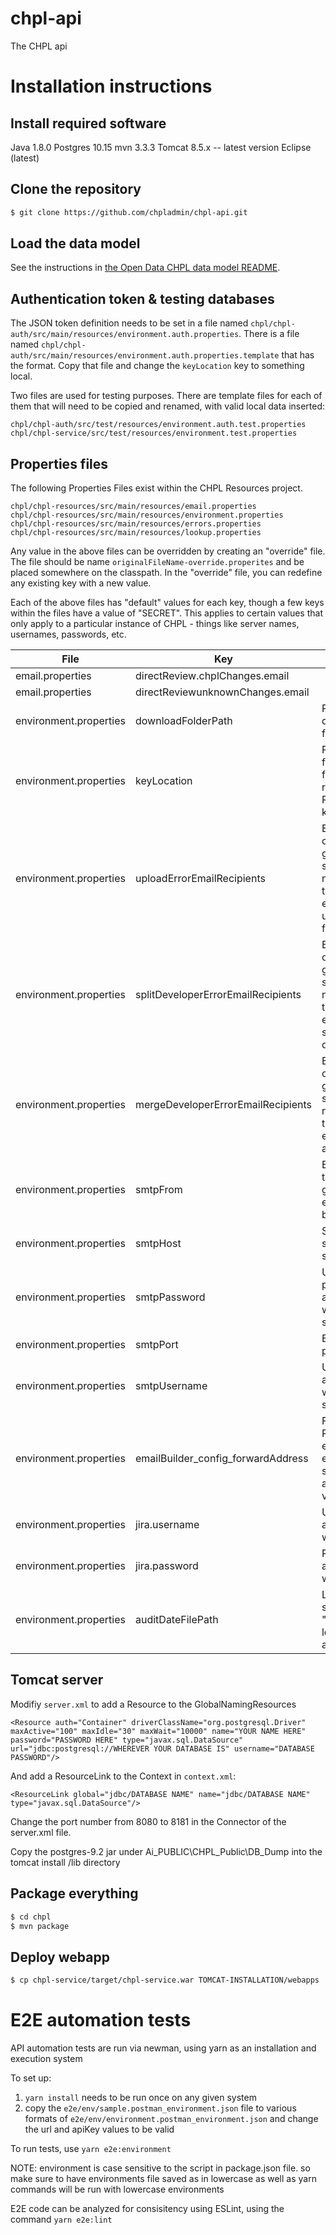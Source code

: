 # chpl-api

The CHPL api

# Installation instructions

## Install required software

Java 1.8.0
Postgres 10.15
mvn 3.3.3
Tomcat 8.5.x -- latest version
Eclipse (latest)

## Clone the repository

```sh
$ git clone https://github.com/chpladmin/chpl-api.git
```

## Load the data model

See the instructions in [the Open Data CHPL data model README](https://github.com/chpladmin/chpl-data-model/blob/master/README.md).

## Authentication token & testing databases

The JSON token definition needs to be set in a file named `chpl/chpl-auth/src/main/resources/environment.auth.properties`. There is a file named `chpl/chpl-auth/src/main/resources/environment.auth.properties.template` that has the format. Copy that file and change the `keyLocation` key to something local.

Two files are used for testing purposes. There are template files for each of them that will need to be copied and renamed, with valid local data inserted:

```
chpl/chpl-auth/src/test/resources/environment.auth.test.properties
chpl/chpl-service/src/test/resources/environment.test.properties
```

## Properties files

The following Properties Files exist within the CHPL Resources project.

```
chpl/chpl-resources/src/main/resources/email.properties
chpl/chpl-resources/src/main/resources/environment.properties
chpl/chpl-resources/src/main/resources/errors.properties
chpl/chpl-resources/src/main/resources/lookup.properties
```
Any value in the above files can be overridden by creating an "override" file.  The file should be name `originalFileName-override.properites` and be placed somewhere on the classpath.  In the "override" file, you can redefine any existing key with a new value.

Each of the above files has "default" values for each key, though a few keys within the files have a value of "SECRET".  This applies to certain values that only apply to a particular instance of CHPL - things like server names, usernames, passwords, etc.

| File                   | Key                                | Description                                                                                       |
|------------------------|------------------------------------|---------------------------------------------------------------------------------------------------|
| email.properties       | directReview.chplChanges.email     |                                                                                                   |
| email.properties       | directReviewunknownChanges.email   |                                                                                                   |
| environment.properties | downloadFolderPath                 | Path to the downloadable files in CHPL                                                            |
| environment.properties | keyLocation                        | Path and filename of file representing RSA JSON key                                               |
| environment.properties | uploadErrorEmailRecipients         | Email address or user or group who should be notified if there is an error uploading a file       |
| environment.properties | splitDeveloperErrorEmailRecipients | Email address or user or group who should be notified if there is an error splittinng a developer |
| environment.properties | mergeDeveloperErrorEmailRecipients | Email address or user or group who should be notified if there is an error merging a developer    |
| environment.properties | smtpFrom                           | Email address that CHPL generated emails should be "from"                                         |
| environment.properties | smtpHost                           | SMTP email server to send emails                                                                  |
| environment.properties | smtpPassword                       | User's password for authenticating with the email server                                          |
| environment.properties | smtpPort                           | Email server's port                                                                               |
| environment.properties | smtpUsername                       | Username for authenticating with the email server                                                 |
| environment.properties | emailBuilder_config_forwardAddress | For Non-PROD environments, emails will be sent to this address for verification                   |
| environment.properties | jira.username                      | Username for authenticating with JIRA                                                             |
| environment.properties | jira.password                      | Password for authenticating with JIRA                                                             |
| environment.properties | auditDateFilePath                  | Location on server where "rolled off" log data files are placed                                   |


## Tomcat server

Modifiy `server.xml` to add a Resource to the GlobalNamingResources

`<Resource auth="Container" driverClassName="org.postgresql.Driver" maxActive="100" maxIdle="30" maxWait="10000" name="YOUR NAME HERE" password="PASSWORD HERE" type="javax.sql.DataSource" url="jdbc:postgresql://WHEREVER YOUR DATABASE IS" username="DATABASE PASSWORD"/>`

And add a ResourceLink to the Context in `context.xml`:

`<ResourceLink global="jdbc/DATABASE NAME" name="jdbc/DATABASE NAME" type="javax.sql.DataSource"/>`

Change the port number from 8080 to 8181 in the Connector of the server.xml file.

Copy the postgres-9.2 jar under Ai_PUBLIC\CHPL_Public\DB_Dump into the tomcat install /lib directory

## Package everything

```sh
$ cd chpl
$ mvn package
```

## Deploy webapp

```sh
$ cp chpl-service/target/chpl-service.war TOMCAT-INSTALLATION/webapps
```

# E2E automation tests

API automation tests are run via newman, using yarn as an installation and execution system

To set up:

1. `yarn install` needs to be run once on any given system
1. copy the `e2e/env/sample.postman_environment.json` file to various formats of `e2e/env/environment.postman_environment.json` and change the url and apiKey values to be valid

To run tests, use `yarn e2e:environment`

NOTE: environment is case sensitive to the script in package.json file. so make sure to have environments file saved as in lowercase as well as yarn commands will be run with lowercase environments

E2E code can be analyzed for consisitency using ESLint, using the command `yarn e2e:lint`
